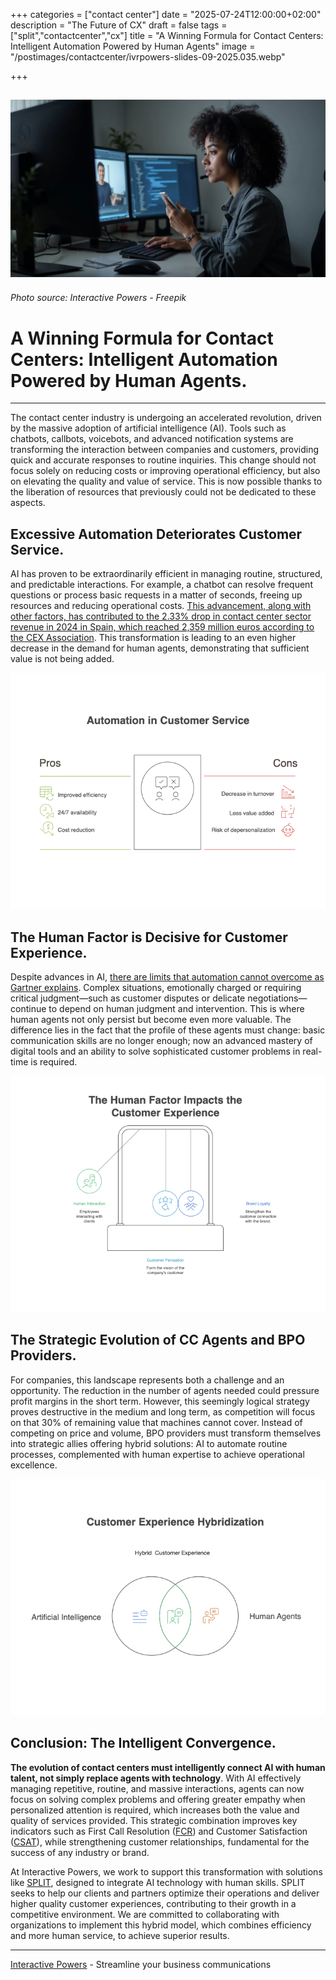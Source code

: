 +++
categories = ["contact center"]
date = "2025-07-24T12:00:00+02:00"
description = "The Future of CX"
draft = false
tags = ["split","contactcenter","cx"]
title = "A Winning Formula for Contact Centers: Intelligent Automation Powered by Human Agents"
image = "/postimages/contactcenter/ivrpowers-slides-09-2025.035.webp"

+++

![Empowered Video Agent](/postimages/contactcenter/ivrpowers-slides-09-2025.035.webp)
-------
###### Photo source: Interactive Powers - Freepik

# A Winning Formula for Contact Centers: Intelligent Automation Powered by Human Agents.
---

The contact center industry is undergoing an accelerated revolution, driven by the massive adoption of artificial intelligence (AI). Tools such as chatbots, callbots, voicebots, and advanced notification systems are transforming the interaction between companies and customers, providing quick and accurate responses to routine inquiries. This change should not focus solely on reducing costs or improving operational efficiency, but also on elevating the quality and value of service. This is now possible thanks to the liberation of resources that previously could not be dedicated to these aspects.

## Excessive Automation Deteriorates Customer Service.

AI has proven to be extraordinarily efficient in managing routine, structured, and predictable interactions. For example, a chatbot can resolve frequent questions or process basic requests in a matter of seconds, freeing up resources and reducing operational costs. [This advancement, along with other factors, has contributed to the 2.33% drop in contact center sector revenue in 2024 in Spain, which reached 2,359 million euros according to the CEX Association](https://www.redestelecom.es/comunicaciones/el-sector-del-contact-center-espanol-se-resiente/). This transformation is leading to an even higher decrease in the demand for human agents, demonstrating that sufficient value is not being added.

![Automation in Customer Service](/postimages/contactcenter/IA-humanos-hibridacion.004.png)

## The Human Factor is Decisive for Customer Experience.

Despite advances in AI, [there are limits that automation cannot overcome as Gartner explains](https://blog.ivrpowers.com/post/trends/seamless-escalation-connecting-digital-processes-to-humans/). Complex situations, emotionally charged or requiring critical judgment—such as customer disputes or delicate negotiations—continue to depend on human judgment and intervention. This is where human agents not only persist but become even more valuable. The difference lies in the fact that the profile of these agents must change: basic communication skills are no longer enough; now an advanced mastery of digital tools and an ability to solve sophisticated customer problems in real-time is required.

![The Human Factor Impacts the Customer Experience](/postimages/contactcenter/IA-humanos-hibridacion.005.png)

## The Strategic Evolution of CC Agents and BPO Providers.

For companies, this landscape represents both a challenge and an opportunity. The reduction in the number of agents needed could pressure profit margins in the short term. However, this seemingly logical strategy proves destructive in the medium and long term, as competition will focus on that 30% of remaining value that machines cannot cover. Instead of competing on price and volume, BPO providers must transform themselves into strategic allies offering hybrid solutions: AI to automate routine processes, complemented with human expertise to achieve operational excellence.

![Customer Experience Hybridization](/postimages/contactcenter/IA-humanos-hibridacion.006.png)

## Conclusion: The Intelligent Convergence.

**The evolution of contact centers must intelligently connect AI with human talent, not simply replace agents with technology**. With AI effectively managing repetitive, routine, and massive interactions, agents can now focus on solving complex problems and offering greater empathy when personalized attention is required, which increases both the value and quality of services provided. This strategic combination improves key indicators such as First Call Resolution ([FCR](https://blog.ivrpowers.com/post/customerengagement/maximizing-first-call-resolution-fcr/)) and Customer Satisfaction ([CSAT](https://blog.ivrpowers.com/post/customerengagement/customer-satisfaction-score-csat/)), while strengthening customer relationships, fundamental for the success of any industry or brand.

At Interactive Powers, we work to support this transformation with solutions like [SPLIT](https://blog.ivrpowers.com/post/technologies/split-6-x-update/), designed to integrate AI technology with human skills. SPLIT seeks to help our clients and partners optimize their operations and deliver higher quality customer experiences, contributing to their growth in a competitive environment. We are committed to collaborating with organizations to implement this hybrid model, which combines efficiency and more human service, to achieve superior results.

---
[Interactive Powers](http://www.ivrpowers.com/) - Streamline your business communications
